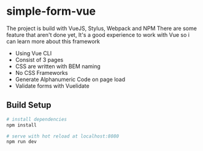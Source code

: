 # simple-form-vue

The project is build with VueJS, Stylus, Webpack and NPM
There are some feature that aren't done yet, It's a good experience to work with Vue so i can learn more about this framework

- Using Vue CLI
- Consist of 3 pages
- CSS are written with BEM naming
- No CSS Frameworks
- Generate Alphanumeric Code on page load
- Validate forms with Vuelidate

## Build Setup

``` bash
# install dependencies
npm install

# serve with hot reload at localhost:8080
npm run dev
